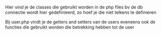 Hier vind je de classes die gebruikt worden in de php files
bv de db connectie wordt hier gedefinieerd, zo hoef je die niet telkens te definieren

Bij user.php vindt je de getters and setters van de users eveneens ook de functies die gebruikt worden die betrekking hebben tot de user
